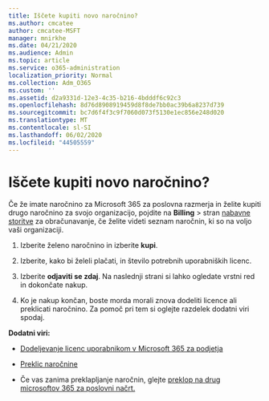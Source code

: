 ```yaml
---
title: Iščete kupiti novo naročnino?
ms.author: cmcatee
author: cmcatee-MSFT
manager: mnirkhe
ms.date: 04/21/2020
ms.audience: Admin
ms.topic: article
ms.service: o365-administration
localization_priority: Normal
ms.collection: Adm_O365
ms.custom: ''
ms.assetid: d2a9331d-12e3-4c35-b216-4bdddf6c92c3
ms.openlocfilehash: 8d76d8908919459d8f8de7bb0ac39b6a8237d739
ms.sourcegitcommit: bc7d6f4f3c9f7060d073f5130e1ec856e248d020
ms.translationtype: MT
ms.contentlocale: sl-SI
ms.lasthandoff: 06/02/2020
ms.locfileid: "44505559"
---
```

# <a name="looking-to-buy-a-new-subscription"></a>Iščete kupiti novo naročnino?

Če že imate naročnino za Microsoft 365 za poslovna razmerja in želite kupiti drugo naročnino za svojo organizacijo, pojdite na **Billing** \> stran [nabavne storitve](https://go.microsoft.com/fwlink/p/?linkid=868433) za obračunavanje, če želite videti seznam naročnin, ki so na voljo vaši organizaciji.
 
1. Izberite želeno naročnino in izberite **kupi**.

2. Izberite, kako bi želeli plačati, in število potrebnih uporabniških licenc.

3. Izberite **odjaviti se zdaj**. Na naslednji strani si lahko ogledate vrstni red in dokončate nakup.

4. Ko je nakup končan, boste morda morali znova dodeliti licence ali preklicati naročnino. Za pomoč pri tem si oglejte razdelek dodatni viri spodaj.

 **Dodatni viri:**
  
- [Dodeljevanje licenc uporabnikom v Microsoft 365 za podjetja](https://docs.microsoft.com/microsoft-365/admin/add-users/add-users)
    
- [Preklic naročnine](https://docs.microsoft.com/microsoft-365/commerce/subscriptions/cancel-your-subscription)
    
- Če vas zanima preklapljanje naročnin, glejte [preklop na drug microsoftov 365 za poslovni načrt.](https://docs.microsoft.com/microsoft-365/commerce/subscriptions/switch-to-a-different-plan)